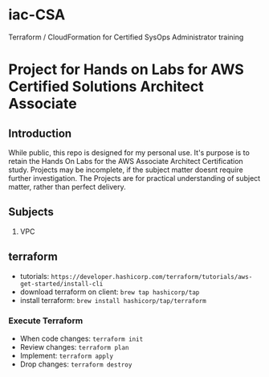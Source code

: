 # iac-CSA
Terraform / CloudFormation for Certified SysOps Administrator training

# Project for Hands on Labs for AWS Certified Solutions Architect Associate

## Introduction

While public, this repo is designed for my personal use. It's purpose is to retain the Hands On Labs
for the AWS Associate Architect Certification study. Projects may be incomplete, if the subject matter
doesnt require further investigation. The Projects are for practical understanding of subject matter,
rather than perfect delivery.

## Subjects

1. VPC

## terraform

- tutorials: `https://developer.hashicorp.com/terraform/tutorials/aws-get-started/install-cli`
- download terraform on client: `brew tap hashicorp/tap`
- install terraform: `brew install hashicorp/tap/terraform`

### Execute Terraform

- When code changes: `terraform init`
- Review changes: `terraform plan`
- Implement: `terraform apply`
- Drop changes: `terraform destroy`